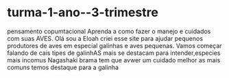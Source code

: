 # turma-1-ano--3-trimestre
pensamento copumtacional
Aprenda a como fazer o manejo e cuidados com suas AVES.
Olá sou a Eloah criei esse site para ajudar pequenos produtores de aves em especial galinhas e aves pequenas.
Vamos começar falando de cais tipes de galinhAS mais se destacam para intender,especies mais incomus Nagashaki brama tem que avwer um cuidado  melhor
as mais comuns temos destaque para a galinha 
